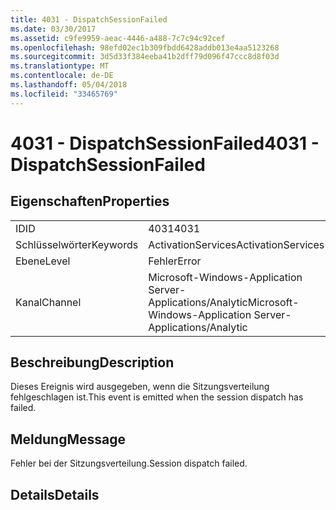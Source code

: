 ```yaml
---
title: 4031 - DispatchSessionFailed
ms.date: 03/30/2017
ms.assetid: c9fe9959-aeac-4446-a488-7c7c94c92cef
ms.openlocfilehash: 98efd02ec1b309fbdd6428addb013e4aa5123268
ms.sourcegitcommit: 3d5d33f384eeba41b2dff79d096f47ccc8d8f03d
ms.translationtype: MT
ms.contentlocale: de-DE
ms.lasthandoff: 05/04/2018
ms.locfileid: "33465769"
---
```

# <a name="4031---dispatchsessionfailed"></a><span data-ttu-id="e6d38-102">4031 - DispatchSessionFailed</span><span class="sxs-lookup"><span data-stu-id="e6d38-102">4031 - DispatchSessionFailed</span></span>
## <a name="properties"></a><span data-ttu-id="e6d38-103">Eigenschaften</span><span class="sxs-lookup"><span data-stu-id="e6d38-103">Properties</span></span>  
  
|||  
|-|-|  
|<span data-ttu-id="e6d38-104">ID</span><span class="sxs-lookup"><span data-stu-id="e6d38-104">ID</span></span>|<span data-ttu-id="e6d38-105">4031</span><span class="sxs-lookup"><span data-stu-id="e6d38-105">4031</span></span>|  
|<span data-ttu-id="e6d38-106">Schlüsselwörter</span><span class="sxs-lookup"><span data-stu-id="e6d38-106">Keywords</span></span>|<span data-ttu-id="e6d38-107">ActivationServices</span><span class="sxs-lookup"><span data-stu-id="e6d38-107">ActivationServices</span></span>|  
|<span data-ttu-id="e6d38-108">Ebene</span><span class="sxs-lookup"><span data-stu-id="e6d38-108">Level</span></span>|<span data-ttu-id="e6d38-109">Fehler</span><span class="sxs-lookup"><span data-stu-id="e6d38-109">Error</span></span>|  
|<span data-ttu-id="e6d38-110">Kanal</span><span class="sxs-lookup"><span data-stu-id="e6d38-110">Channel</span></span>|<span data-ttu-id="e6d38-111">Microsoft-Windows-Application Server-Applications/Analytic</span><span class="sxs-lookup"><span data-stu-id="e6d38-111">Microsoft-Windows-Application Server-Applications/Analytic</span></span>|  
  
## <a name="description"></a><span data-ttu-id="e6d38-112">Beschreibung</span><span class="sxs-lookup"><span data-stu-id="e6d38-112">Description</span></span>  
 <span data-ttu-id="e6d38-113">Dieses Ereignis wird ausgegeben, wenn die Sitzungsverteilung fehlgeschlagen ist.</span><span class="sxs-lookup"><span data-stu-id="e6d38-113">This event is emitted when the session dispatch has failed.</span></span>  
  
## <a name="message"></a><span data-ttu-id="e6d38-114">Meldung</span><span class="sxs-lookup"><span data-stu-id="e6d38-114">Message</span></span>  
 <span data-ttu-id="e6d38-115">Fehler bei der Sitzungsverteilung.</span><span class="sxs-lookup"><span data-stu-id="e6d38-115">Session dispatch failed.</span></span>  
  
## <a name="details"></a><span data-ttu-id="e6d38-116">Details</span><span class="sxs-lookup"><span data-stu-id="e6d38-116">Details</span></span>

